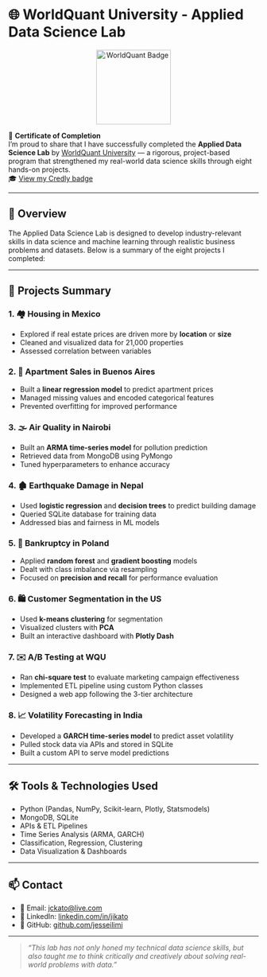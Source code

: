 # 🌐 WorldQuant University - Applied Data Science Lab

<p align="center">
  <a href="https://www.credly.com/badges/a894557e-9f8b-49dc-a103-d695eb9a97c8/public_url">
    <img src="https://images.credly.com/size/680x680/images/0f41a850-e891-4038-9807-19d4ca39c064/image.png" width="150" alt="WorldQuant Badge"/>
  </a>
</p>


📜 **Certificate of Completion**  
I’m proud to share that I have successfully completed the **Applied Data Science Lab** by [WorldQuant University](https://wqu.org/) — a rigorous, project-based program that strengthened my real-world data science skills through eight hands-on projects.  
🎓 [View my Credly badge](https://www.credly.com/badges/a894557e-9f8b-49dc-a103-d695eb9a97c8/public_url)

---

## 🚀 Overview

The Applied Data Science Lab is designed to develop industry-relevant skills in data science and machine learning through realistic business problems and datasets. Below is a summary of the eight projects I completed:

---

## 🧠 Projects Summary

### 1. 🏘️ Housing in Mexico
- Explored if real estate prices are driven more by **location** or **size**
- Cleaned and visualized data for 21,000 properties
- Assessed correlation between variables

### 2. 🏢 Apartment Sales in Buenos Aires
- Built a **linear regression model** to predict apartment prices
- Managed missing values and encoded categorical features
- Prevented overfitting for improved performance

### 3. 🌫️ Air Quality in Nairobi
- Built an **ARMA time-series model** for pollution prediction
- Retrieved data from MongoDB using PyMongo
- Tuned hyperparameters to enhance accuracy

### 4. 🏚️ Earthquake Damage in Nepal
- Used **logistic regression** and **decision trees** to predict building damage
- Queried SQLite database for training data
- Addressed bias and fairness in ML models

### 5. 💼 Bankruptcy in Poland
- Applied **random forest** and **gradient boosting** models
- Dealt with class imbalance via resampling
- Focused on **precision and recall** for performance evaluation

### 6. 🛍️ Customer Segmentation in the US
- Used **k-means clustering** for segmentation
- Visualized clusters with **PCA**
- Built an interactive dashboard with **Plotly Dash**

### 7. ✉️ A/B Testing at WQU
- Ran **chi-square test** to evaluate marketing campaign effectiveness
- Implemented ETL pipeline using custom Python classes
- Designed a web app following the 3-tier architecture

### 8. 📈 Volatility Forecasting in India
- Developed a **GARCH time-series model** to predict asset volatility
- Pulled stock data via APIs and stored in SQLite
- Built a custom API to serve model predictions

---

## 🛠️ Tools & Technologies Used

- Python (Pandas, NumPy, Scikit-learn, Plotly, Statsmodels)
- MongoDB, SQLite
- APIs & ETL Pipelines
- Time Series Analysis (ARMA, GARCH)
- Classification, Regression, Clustering
- Data Visualization & Dashboards

---

## 📫 Contact

- 📧 Email: [jckato@live.com](mailto:j.ilimikato.com)
- 💼 LinkedIn: [linkedin.com/in/jikato](https://www.linkedin.com/in/jikato)
- 🐍 GitHub: [github.com/jesseilimi](https://github.com/jessekato)

---

> *“This lab has not only honed my technical data science skills, but also taught me to think critically and creatively about solving real-world problems with data.”*
